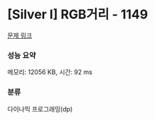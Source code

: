 # [Silver I] RGB거리 - 1149 

[문제 링크](https://www.acmicpc.net/problem/1149) 

### 성능 요약

메모리: 12056 KB, 시간: 92 ms

### 분류

다이나믹 프로그래밍(dp)

